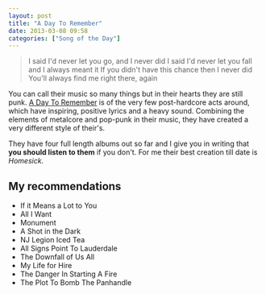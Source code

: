 ```yaml
---
layout: post
title: "A Day To Remember"
date: 2013-03-08 09:58
categories: ["Song of the Day"]
---
```

<blockquote>
I said I'd never let you go, and I never did
I said I'd never let you fall and I always meant it
If you didn't have this chance then I never did
You'll always find me right there, again
</blockquote>

You can call their music so many things but in their hearts they are still punk. [A Day To Remember](http://adtr.com) is of the very few post-hardcore acts around, which have inspiring, positive lyrics and a heavy sound. Combining the elements of metalcore and pop-punk in their music, they have created a very different style of their's.

They have four full length albums out so far and I give you in writing that **you should listen to them** if you don't. For me their best creation till date is _Homesick_.

## My recommendations

* If it Means a Lot to You
* All I Want
* Monument
* A Shot in the Dark
* NJ Legion Iced Tea
* All Signs Point To Lauderdale
* The Downfall of Us All
* My Life for Hire
* The Danger In Starting A Fire
* The Plot To Bomb The Panhandle